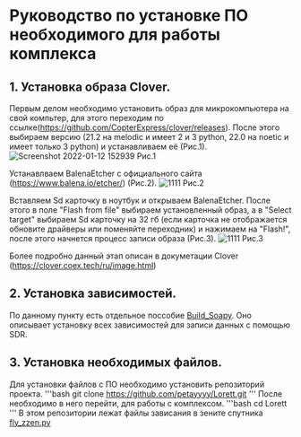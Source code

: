 # Руководство по установке ПО необходимого для работы комплекса
## 1. Установка образа Clover.
Первым делом необходимо установить образ для микрокомпьютера на свой компьтер, для этого переходим по ссылке(https://github.com/CopterExpress/clover/releases).
После этого выбираем версию (21.2 на melodic и имеет 2 и 3 python, 22.0 на noetic и имеет только 3 python) и устанавливаем её (Рис.1). 
![Screenshot 2022-01-12 152939](https://user-images.githubusercontent.com/47917455/149140584-21deaff7-a31d-41aa-a9a1-460f88e38719.png)
Рис.1 
  

Устанавлваем BalenaEtcher с официального сайта (https://www.balena.io/etcher/) (Рис.2).
![1111](https://user-images.githubusercontent.com/47917455/149141589-f634c9c3-120a-42ad-84e5-a0847fee4e3a.png)
Рис.2 
  
Вставляем Sd карточку в ноутбук и открываем BalenaEtcher. После этого в поле "Flash from file" выбираем установленный образ, а в "Select target" выбираем Sd  карточку на 32 гб (если карточка не отображается обновите драйверы или поменяйте переходник) и нажимаем на "Flash!", после этого начнется процесс записи образа (Рис.3).
![1111](https://user-images.githubusercontent.com/47917455/149143810-6cef51eb-1ff8-4ce0-99ec-dfdedf833457.png)
Рис.3  

Более подробно данный этап описан в докуметации Clover (https://clover.coex.tech/ru/image.html)
## 2. Установка зависимостей.
По данному пункту есть отдельное поссобие [Build_Soapy](Build_Soapy.md). Оно описывает установку всех зависимостей для записи данных с помощью SDR.
## 3. Установка необходимых файлов.
Для установки файлов с ПО необходимо установить репозиторий проекта.
'''bash
git clone https://github.com/petayyyy/Lorett.git
'''
После необходимо в него перейти, для работы с комплексом.
'''bash
cd Lorett
'''
В этом репозитории лежат файлы зависания в зените спутника [fly_zzen.py](fly_zzen.py)
